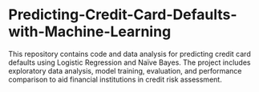 # Predicting-Credit-Card-Defaults-with-Machine-Learning
This repository contains code and data analysis for predicting credit card defaults using Logistic Regression and Naïve Bayes. The project includes exploratory data analysis, model training, evaluation, and performance comparison to aid financial institutions in credit risk assessment.
